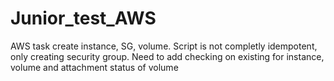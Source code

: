 # Junior_test_AWS
AWS task create instance, SG, volume. 
Script is not completly idempotent, only creating security group. Need to add checking on existing for instance, volume and attachment status of volume
